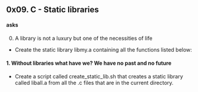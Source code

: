 ## 0x09. C - Static libraries

#### asks
0. A library is not a luxury but one of the necessities of life
- Create the static library libmy.a containing all the functions listed below:

#### 1. Without libraries what have we? We have no past and no future
- Create a script called create_static_lib.sh that creates a static library called liball.a from all the .c files that are in the current directory.
